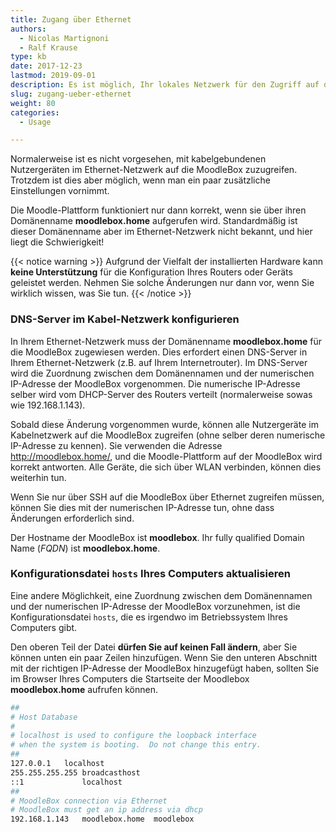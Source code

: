 ```yaml
---
title: Zugang über Ethernet
authors:
  - Nicolas Martignoni
  - Ralf Krause
type: kb
date: 2017-12-23
lastmod: 2019-09-01
description: Es ist möglich, Ihr lokales Netzwerk für den Zugriff auf die MoodleBox über eine Ethernet-Verbindung zu konfigurieren
slug: zugang-ueber-ethernet
weight: 80
categories:
  - Usage

---
```

Normalerweise ist es nicht vorgesehen, mit kabelgebundenen Nutzergeräten im Ethernet-Netzwerk auf die MoodleBox zuzugreifen. Trotzdem ist dies aber möglich, wenn man ein paar zusätzliche Einstellungen vornimmt.

Die Moodle-Plattform funktioniert nur dann korrekt, wenn sie über ihren Domänenname __moodlebox.home__ aufgerufen wird. Standardmäßig ist dieser Domänenname aber im Ethernet-Netzwerk nicht bekannt, und hier liegt die Schwierigkeit!

{{< notice warning >}}
Aufgrund der Vielfalt der installierten Hardware kann __keine Unterstützung__ für die Konfiguration Ihres Routers oder Geräts geleistet werden. Nehmen Sie solche Änderungen nur dann vor, wenn Sie wirklich wissen, was Sie tun.
{{< /notice >}}

### DNS-Server im Kabel-Netzwerk konfigurieren

In Ihrem Ethernet-Netzwerk muss der Domänenname __moodlebox.home__ für die MoodleBox zugewiesen werden. Dies erfordert einen DNS-Server in Ihrem Ethernet-Netzwerk (z.B. auf Ihrem Internetrouter). Im DNS-Server wird die Zuordnung zwischen dem Domänennamen und der numerischen IP-Adresse der MoodleBox vorgenommen. Die numerische IP-Adresse selber wird vom DHCP-Server des Routers verteilt (normalerweise sowas wie 192.168.1.143).

Sobald diese Änderung vorgenommen wurde, können alle Nutzergeräte im Kabelnetzwerk auf die MoodleBox zugreifen (ohne selber deren numerische IP-Adresse zu kennen). Sie verwenden die Adresse http://moodlebox.home/, und die Moodle-Plattform auf der MoodleBox wird korrekt antworten. Alle Geräte, die sich über WLAN verbinden, können dies weiterhin tun.

Wenn Sie nur über SSH auf die MoodleBox über Ethernet zugreifen müssen, können Sie dies mit der numerischen IP-Adresse tun, ohne dass Änderungen erforderlich sind.

Der Hostname der MoodleBox ist __moodlebox__. Ihr fully qualified Domain Name (_FQDN_) ist __moodlebox.home__.

### Konfigurationsdatei `hosts` Ihres Computers aktualisieren

Eine andere Möglichkeit, eine Zuordnung zwischen dem Domänennamen und der numerischen IP-Adresse der MoodleBox vorzunehmen, ist die Konfigurationsdatei `hosts`, die es irgendwo im Betriebssystem Ihres Computers gibt.

Den oberen Teil der Datei __dürfen Sie auf keinen Fall ändern__, aber Sie können unten ein paar Zeilen hinzufügen. Wenn Sie den unteren Abschnitt mit der richtigen IP-Adresse der MoodleBox hinzugefügt haben, sollten Sie im Browser Ihres Computers die Startseite der Moodlebox __moodlebox.home__ aufrufen können.

```bash
##
# Host Database
#
# localhost is used to configure the loopback interface
# when the system is booting.  Do not change this entry.
##
127.0.0.1	localhost
255.255.255.255	broadcasthost
::1             localhost
##
# MoodleBox connection via Ethernet
# MoodleBox must get an ip address via dhcp
192.168.1.143	moodlebox.home	moodlebox
```
